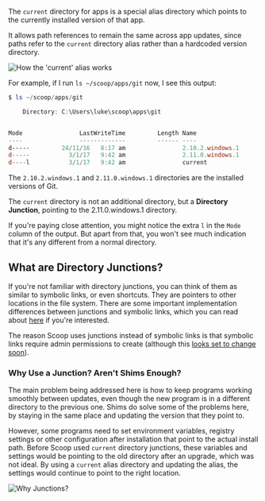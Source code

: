 The `current` directory for apps is a special alias directory which points to the currently installed version of that app.

It allows path references to remain the same across app updates, since paths refer to the `current` directory alias rather than a hardcoded version directory.

![How the 'current' alias works](https://raw.githubusercontent.com/lukesampson/scoop/gh-pages/images/Junctions%20Overview.png)

For example, if I run `ls ~/scoop/apps/git` now, I see this output:

```powershell
$ ls ~/scoop/apps/git

    Directory: C:\Users\luke\scoop\apps\git


Mode                LastWriteTime         Length Name
----                -------------         ------ ----
d-----         24/11/16   8:17 am                2.10.2.windows.1
d-----           3/1/17   9:42 am                2.11.0.windows.1
d----l           3/1/17   9:42 am                current
```

The `2.10.2.windows.1` and `2.11.0.windows.1` directories are the installed versions of Git.

The `current` directory is not an additional directory, but a **Directory Junction**, pointing to the 2.11.0.windows.1 directory.

If you're paying close attention, you might notice the extra `l` in the `Mode` column of the output. But apart from that, you won't see much indication that it's any different from a normal directory.

## What are Directory Junctions? ###

If you're not familiar with directory junctions, you can think of them as similar to symbolic links, or even shortcuts. They are pointers to other locations in the file system. There are some important implementation differences between junctions and symbolic links, which you can read about [here](https://msdn.microsoft.com/en-us/library/windows/desktop/aa365006(v=vs.85).aspx) if you're interested.

The reason Scoop uses junctions instead of symbolic links is that symbolic links require admin permissions to create (although this [looks set to change soon](https://blogs.windows.com/buildingapps/2016/12/02/symlinks-windows-10/#cpLA6xrKTwb5fOf7.97)).

### Why Use a Junction? Aren't Shims Enough? ###

The main problem being addressed here is how to keep programs working smoothly between updates, even though the new program is in a different directory to the previous one. Shims do solve some of the problems here, by staying in the same place and updating the version that they point to.

However, some programs need to set environment variables, registry settings or other configuration after installation that point to the actual install path. Before Scoop used `current` directory junctions, these variables and settings would be pointing to the old directory after an upgrade, which was not ideal. By using a `current` alias directory and updating the alias, the settings would continue to point to the right location.

![Why Junctions?](https://raw.githubusercontent.com/lukesampson/scoop/gh-pages/images/Junctions%20Comparison.png)